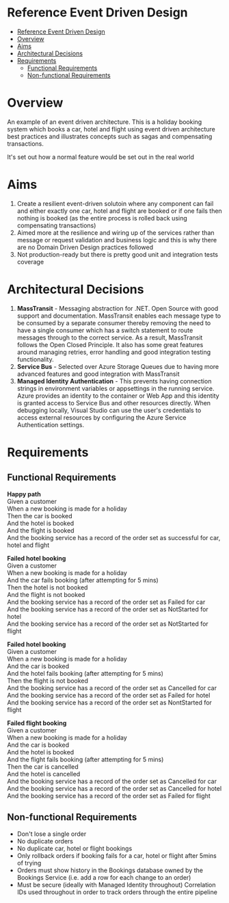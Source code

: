 # Reference Event Driven Design

- [Reference Event Driven Design](#reference-event-driven-design)
- [Overview](#overview)
- [Aims](#aims)
- [Architectural Decisions](#architectural-decisions)
- [Requirements](#requirements)
  - [Functional Requirements](#functional-requirements)
  - [Non-functional Requirements](#non-functional-requirements)

# Overview
An example of an event driven architecture. This is a holiday booking system which books a car, hotel and flight using event driven architecture best practices and illustrates concepts such as sagas and compensating transactions.

It's set out how a normal feature would be set out in the real world

# Aims

1. Create a resilient event-driven solutoin where any component can fail and either exactly one car, hotel and flight are booked or if one fails then nothing is booked (as the entire process is rolled back using compensating transactions)
2. Aimed more at the resilience and wiring up of the services rather than message or request validation and business logic and this is why there are no Domain Driven Design practices followed
3. Not production-ready but there is pretty good unit and integration tests coverage

# Architectural Decisions
1. **MassTransit** - Messaging abstraction for .NET. Open Source with good support and documentation. MassTransit enables each message type to be consumed by a separate consumer thereby removing the need to have a single consumer which has a switch statement to route messages through to the correct service. As a result, MassTransit follows the Open Closed Principle. It also has some great features around managing retries, error handling and good integration testing functionality.
2. **Service Bus** - Selected over Azure Storage Queues due to having more advanced features and good integration with MassTransit
3. **Managed Identity Authentication** - This prevents having connection strings in environment variables or appsettings in the running service. Azure provides an identity to the container or Web App and this identity is granted access to Service Bus and other resources directly. When debugging locally, Visual Studio can use the user's credentials to access external resources by configuring the Azure Service Authentication settings.

# Requirements
## Functional Requirements
**Happy path**<br />
Given a customer<br />
When a new booking is made for a holiday<br />
Then the car is booked<br />
And the hotel is booked<br />
And the flight is booked<br />
And the booking service has a record of the order set as successful for car, hotel and flight<br />

**Failed hotel booking**<br />
Given a customer <br />
When a new booking is made for a holiday<br />
And the car fails booking (after attempting for 5 mins)<br />
Then the hotel is not booked<br />
And the flight is not booked<br />
And the booking service has a record of the order set as Failed for car<br />
And the booking service has a record of the order set as NotStarted for hotel<br />
And the booking service has a record of the order set as NotStarted for flight<br />

**Failed hotel booking**<br />
Given a customer <br />
When a new booking is made for a holiday<br />
And the car is booked<br />
And the hotel fails booking (after attempting for 5 mins)<br />
Then the flight is not booked<br />
And the booking service has a record of the order set as Cancelled for car<br />
And the booking service has a record of the order set as Failed for hotel<br />
And the booking service has a record of the order set as NontStarted for flight<br />

**Failed flight booking**<br />
Given a customer<br />
When a new booking is made for a holiday<br />
And the car is booked<br />
And the hotel is booked<br />
And the flight fails booking (after attempting for 5 mins)<br />
Then the car is cancelled<br />
And the hotel is cancelled<br />
And the booking service has a record of the order set as Cancelled for car<br />
And the booking service has a record of the order set as Cancelled for hotel<br />
And the booking service has a record of the order set as Failed for flight<br />

## Non-functional Requirements
- Don't lose a single order
- No duplicate orders
- No duplicate car, hotel or flight bookings
- Only rollback orders if booking fails for a car, hotel or flight after 5mins of trying
- Orders must show history in the Bookings database owned by the Bookings Service (i.e. add a row for each change to an order)
- Must be secure (ideally with Managed Identity throughout)
Correlation IDs used throughout in order to track orders through the entire pipeline